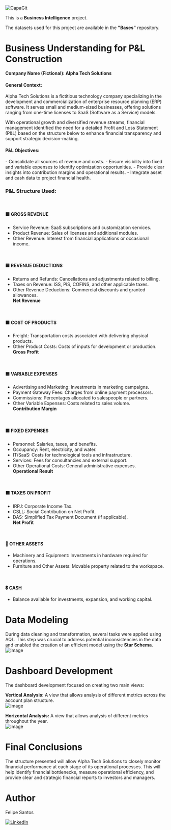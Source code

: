 ![CapaGit](https://github.com/user-attachments/assets/a0b6e249-460d-4aa2-9a7d-17ef4dcef51b)

This is a **Business Intelligence** project.

The datasets used for this project are available in the **"Bases"** repository.

# Business Understanding for P&L Construction
**Company Name (Fictional): Alpha Tech Solutions**

<H4> General Context: </H4>
Alpha Tech Solutions is a fictitious technology company specializing in the development and commercialization of enterprise resource planning (ERP) software. It serves small and medium-sized businesses, offering solutions ranging from one-time licenses to SaaS (Software as a Service) models.

With operational growth and diversified revenue streams, financial management identified the need for a detailed Profit and Loss Statement (P&L) based on the structure below to enhance financial transparency and support strategic decision-making.

<H4> P&L Objectives: </H4>
- Consolidate all sources of revenue and costs.  
- Ensure visibility into fixed and variable expenses to identify optimization opportunities.  
- Provide clear insights into contribution margins and operational results.  
- Integrate asset and cash data to project financial health.  

### P&L Structure Used:  

<br>
<H4> 🟩 GROSS REVENUE </H4>

- Service Revenue: SaaS subscriptions and customization services.  
- Product Revenue: Sales of licenses and additional modules.  
- Other Revenue: Interest from financial applications or occasional income.  

<br>
<H4> 🟨 REVENUE DEDUCTIONS </H4>

- Returns and Refunds: Cancellations and adjustments related to billing.  
- Taxes on Revenue: ISS, PIS, COFINS, and other applicable taxes.  
- Other Revenue Deductions: Commercial discounts and granted allowances.  
**Net Revenue**  

<br>
<H4> 🟫 COST OF PRODUCTS </H4>

- Freight: Transportation costs associated with delivering physical products.  
- Other Product Costs: Costs of inputs for development or production.  
**Gross Profit**  

<br>
<H4> 🟦 VARIABLE EXPENSES </H4>

- Advertising and Marketing: Investments in marketing campaigns.  
- Payment Gateway Fees: Charges from online payment processors.  
- Commissions: Percentages allocated to salespeople or partners.  
- Other Variable Expenses: Costs related to sales volume.  
**Contribution Margin**  

<br>
<H4> 🟪 FIXED EXPENSES </H4>

- Personnel: Salaries, taxes, and benefits.  
- Occupancy: Rent, electricity, and water.  
- IT/SaaS: Costs for technological tools and infrastructure.  
- Services: Fees for consultancies and external support.  
- Other Operational Costs: General administrative expenses.  
**Operational Result**  

<br>
<H4> ⬛️ TAXES ON PROFIT </H4>

- IRPJ: Corporate Income Tax.  
- CSLL: Social Contribution on Net Profit.  
- DAS: Simplified Tax Payment Document (if applicable).  
**Net Profit**  

<br>
<H4> 🔲 OTHER ASSETS </H4>

- Machinery and Equipment: Investments in hardware required for operations.  
- Furniture and Other Assets: Movable property related to the workspace.  

<br>
<H4> 💲 CASH </H4>

- Balance available for investments, expansion, and working capital.  

# Data Modeling

During data cleaning and transformation, several tasks were applied using AQL. This step was crucial to address potential inconsistencies in the data and enabled the creation of an efficient model using the **Star Schema**.  
![image](https://github.com/user-attachments/assets/fcb25867-0bf8-4bd6-9d12-41da3cd1e4fa)

# Dashboard Development

The dashboard development focused on creating two main views:

**Vertical Analysis:** A view that allows analysis of different metrics across the account plan structure.  
![image](https://github.com/user-attachments/assets/10426853-4dea-4234-ae3b-c6fc2ad08b67)  

**Horizontal Analysis:** A view that allows analysis of different metrics throughout the year.  
![image](https://github.com/user-attachments/assets/45fb4eca-ba49-4c7f-85d9-c48567a3b8c9)

# Final Conclusions

The structure presented will allow Alpha Tech Solutions to closely monitor financial performance at each stage of its operational processes. This will help identify financial bottlenecks, measure operational efficiency, and provide clear and strategic financial reports to investors and managers.

# Author

Felipe Santos  

[<img alt="LinkedIn" src="https://img.shields.io/badge/LinkedIn-0077B5?style=for-the-badge&logo=linkedin&logoColor=white"/>](https://www.linkedin.com/in/felipe-j-santos/)  
